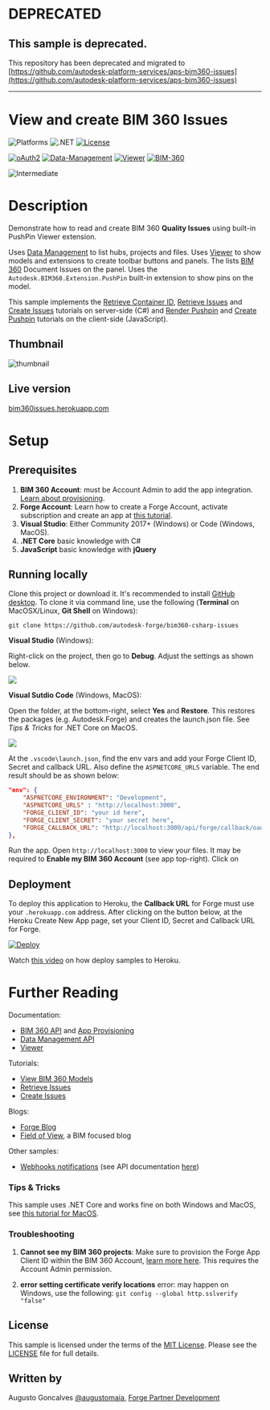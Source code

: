 # DEPRECATED

## This sample is deprecated.

This repository has been deprecated and migrated to [https://github.com/autodesk-platform-services/aps-bim360-issues](https://github.com/autodesk-platform-services/aps-bim360-issues)

**************

# View and create BIM 360 Issues

![Platforms](https://img.shields.io/badge/platform-Windows|MacOS-lightgray.svg)
![.NET](https://img.shields.io/badge/.NET%20Core-3.1-blue.svg)
[![License](http://img.shields.io/:license-MIT-blue.svg)](http://opensource.org/licenses/MIT)

[![oAuth2](https://img.shields.io/badge/oAuth2-v1-green.svg)](http://developer.autodesk.com/)
[![Data-Management](https://img.shields.io/badge/Data%20Management-v1-green.svg)](http://developer.autodesk.com/)
[![Viewer](https://img.shields.io/badge/Viewer-v7-green.svg)](http://developer.autodesk.com/)
[![BIM-360](https://img.shields.io/badge/BIM%20360-v1-green.svg)](http://developer.autodesk.com/)

![Intermediate](https://img.shields.io/badge/Level-Intermediate-blue.svg)

# Description

Demonstrate how to read and create BIM 360 **Quality Issues** using built-in PushPin Viewer extension.

Uses [Data Management](https://developer.autodesk.com/en/docs/data/v2) to list hubs, projects and files. Uses [Viewer](https://developer.autodesk.com/en/docs/viewer/v6/overview/) to show models and extensions to create toolbar buttons and panels. The lists [BIM 360](https://developer.autodesk.com/en/docs/bim360/v1/overview/) Document Issues on the panel. Uses the `Autodesk.BIM360.Extension.PushPin` built-in extension to show pins on the model. 

This sample implements the [Retrieve Container ID](https://forge.autodesk.com/en/docs/bim360/v1/tutorials/issues/retrieve-container-id/), [Retrieve Issues](https://developer.autodesk.com/en/docs/bim360/v1/tutorials/retrieve-issues/) and [Create Issues](https://forge.autodesk.com/en/docs/bim360/v1/tutorials/issues/create-issues/) tutorials on server-side (C#) and [Render Pushpin](https://forge.autodesk.com/en/docs/bim360/v1/tutorials/pushpins/retrieve-pushpin/) and [Create Pushpin](https://forge.autodesk.com/en/docs/bim360/v1/tutorials/pushpins/create-pushpin/) tutorials on the client-side (JavaScript).

## Thumbnail

![thumbnail](/thumbnail.gif)

## Live version

[bim360issues.herokuapp.com](https://bim360issues.herokuapp.com/)

# Setup

## Prerequisites

1. **BIM 360 Account**: must be Account Admin to add the app integration. [Learn about provisioning](https://forge.autodesk.com/blog/bim-360-docs-provisioning-forge-apps).
2. **Forge Account**: Learn how to create a Forge Account, activate subscription and create an app at [this tutorial](http://learnforge.autodesk.io/#/account/). 
3. **Visual Studio**: Either Community 2017+ (Windows) or Code (Windows, MacOS).
4. **.NET Core** basic knowledge with C#
5. **JavaScript** basic knowledge with **jQuery**

## Running locally

Clone this project or download it. It's recommended to install [GitHub desktop](https://desktop.github.com/). To clone it via command line, use the following (**Terminal** on MacOSX/Linux, **Git Shell** on Windows):

    git clone https://github.com/autodesk-forge/bim360-csharp-issues

**Visual Studio** (Windows):

Right-click on the project, then go to **Debug**. Adjust the settings as shown below. 

![](bim360issues/wwwroot/img/readme/visual_studio_settings.png) 

**Visual Sutdio Code** (Windows, MacOS):

Open the folder, at the bottom-right, select **Yes** and **Restore**. This restores the packages (e.g. Autodesk.Forge) and creates the launch.json file. See *Tips & Tricks* for .NET Core on MacOS.

![](bim360issues/wwwroot/img/readme/visual_code_restore.png)

At the `.vscode\launch.json`, find the env vars and add your Forge Client ID, Secret and callback URL. Also define the `ASPNETCORE_URLS` variable. The end result should be as shown below:

```json
"env": {
    "ASPNETCORE_ENVIRONMENT": "Development",
    "ASPNETCORE_URLS" : "http://localhost:3000",
    "FORGE_CLIENT_ID": "your id here",
    "FORGE_CLIENT_SECRET": "your secret here",
    "FORGE_CALLBACK_URL": "http://localhost:3000/api/forge/callback/oauth",
},
```

Run the app. Open `http://localhost:3000` to view your files. It may be required to **Enable my BIM 360 Account** (see app top-right). Click on 

## Deployment

To deploy this application to Heroku, the **Callback URL** for Forge must use your `.herokuapp.com` address. After clicking on the button below, at the Heroku Create New App page, set your Client ID, Secret and Callback URL for Forge.

[![Deploy](https://www.herokucdn.com/deploy/button.svg)](https://heroku.com/deploy)

Watch [this video](https://www.youtube.com/watch?v=Oqa9O20Gj0c) on how deploy samples to Heroku.

# Further Reading

Documentation:

- [BIM 360 API](https://developer.autodesk.com/en/docs/bim360/v1/overview/) and [App Provisioning](https://forge.autodesk.com/blog/bim-360-docs-provisioning-forge-apps)
- [Data Management API](https://developer.autodesk.com/en/docs/data/v2/overview/)
- [Viewer](https://developer.autodesk.com/en/docs/viewer/v6)

Tutorials:

- [View BIM 360 Models](http://learnforge.autodesk.io/#/tutorials/viewhubmodels)
- [Retrieve Issues](https://developer.autodesk.com/en/docs/bim360/v1/tutorials/retrieve-issues)
- [Create Issues](https://forge.autodesk.com/en/docs/bim360/v1/tutorials/issues/create-issues/)

Blogs:

- [Forge Blog](https://forge.autodesk.com/categories/bim-360-api)
- [Field of View](https://fieldofviewblog.wordpress.com/), a BIM focused blog

Other samples:

- [Webhooks notifications](https://github.com/Autodesk-Forge/data.management-nodejs-webhook) (see API documentation [here](https://developer.autodesk.com/en/docs/webhooks/v1/overview/))

### Tips & Tricks

This sample uses .NET Core and works fine on both Windows and MacOS, see [this tutorial for MacOS](https://github.com/augustogoncalves/dotnetcoreheroku).

### Troubleshooting

1. **Cannot see my BIM 360 projects**: Make sure to provision the Forge App Client ID within the BIM 360 Account, [learn more here](https://forge.autodesk.com/blog/bim-360-docs-provisioning-forge-apps). This requires the Account Admin permission.

2. **error setting certificate verify locations** error: may happen on Windows, use the following: `git config --global http.sslverify "false"`

## License

This sample is licensed under the terms of the [MIT License](http://opensource.org/licenses/MIT). Please see the [LICENSE](LICENSE) file for full details.

## Written by

Augusto Goncalves [@augustomaia](https://twitter.com/augustomaia), [Forge Partner Development](http://forge.autodesk.com)
